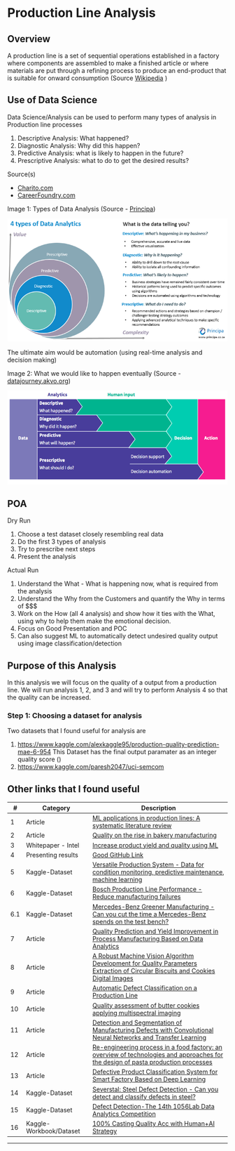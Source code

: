 # Production Line Analysis 

## Overview
A production line is a set of sequential operations established in a factory where components are assembled to make a finished article or where materials are put through a refining process to produce an end-product that is suitable for onward consumption (Source [Wikipedia](https://en.wikipedia.org/wiki/Production_line) )

## Use of Data Science  
Data Science/Analysis can be used to perform many types of analysis in Production line processes
1) Descriptive Analysis: What happened?
2) Diagnostic Analysis: Why did this happen?
3) Predictive Analysis: what is likely to happen in the future?
4) Prescriptive Analysis: what to do to get the desired results?

Source(s)
- [Charito.com](https://chartio.com/learn/data-analytics/types-of-data-analysis/)
- [CareerFoundry.com](https://careerfoundry.com/en/blog/data-analytics/different-types-of-data-analysis/)

Image 1: Types of Data Analysis (Source - [Principa](www.principa.co.za))

![4 types of data Analysis](resources/image1.png)

The ultimate aim would be automation (using real-time analysis and decision making)

Image 2: What we would like to happen eventually (Source - [datajourney.akvo.org](https://datajourney.akvo.org/blog/the-four-types-of-data-analysis))

![Steps to Decision Automation](resources/image2.png)


## POA

Dry Run 
1. Choose a test dataset closely resembling real data
2. Do the first 3 types of analysis
3. Try to prescribe next steps
4. Present the analysis

Actual Run
1. Understand the What - What is happening now, what is required from the analysis 
2. Understand the Why from the Customers and quantify the Why in terms of $$$
3. Work on the How (all 4 analysis) and show how it ties with the What, using why to help them make the emotional decision.
4. Focus on Good Presentation and POC
5. Can also suggest ML to automatically detect undesired quality output using image classification/detection

## Purpose of this Analysis
In this analysis we will focus on the quality of a output from a production line. We will run analysis 1, 2, and 3 and will try to perform Analysis 4 so that the quality can be increased.

### Step 1: Choosing a dataset for analysis
Two datasets that I found useful for analysis are
1) https://www.kaggle.com/alexkaggle95/production-quality-prediction-mae-6-954
This Dataset has the final output paramater as an integer quality score ()
2) https://www.kaggle.com/paresh2047/uci-semcom


## Other links that I found useful

| # | Category | Description |
| --- | --- | --- | 
| 1 | Article | [ML applications in production lines: A systematic literature review](https://www.sciencedirect.com/science/article/pii/S036083522030485X)  |
| 2 | Article | [Quality on the rise in bakery manufacturing](https://www.winspc.com/wp-content/uploads/2018/06/Quality-on-the-Rise-in-Bakery-Manufacturing.pdf) |
| 3 | Whitepaper - Intel | [Increase product yield and quality using ML](https://www.intel.com/content/dam/www/public/us/en/documents/white-papers/increase-product-yield-and-quality-with-machine-learning-paper.pdf) | 
| 4 | Presenting results | [Good GitHub Link](https://github.com/liamculligan/bosch-production-line-performance) | 
| 5 | Kaggle-Dataset | [Versatile Production System - Data for condition monitoring, predictive maintenance, machine learning](https://www.kaggle.com/inIT-OWL/versatileproductionsystem) | 
| 6 | Kaggle-Dataset | [Bosch Production Line Performance - Reduce manufacturing failures](https://www.kaggle.com/c/bosch-production-line-performance/overview) | 
| 6.1 | Kaggle-Dataset | [Mercedes-Benz Greener Manufacturing - Can you cut the time a Mercedes-Benz spends on the test bench?](https://www.kaggle.com/c/mercedes-benz-greener-manufacturing) |
| 7 | Article | [Quality Prediction and Yield Improvement in Process Manufacturing Based on Data Analytics](https://www.mdpi.com/2227-9717/8/9/1068/htm) | 
| 8 | Article | [A Robust Machine Vision Algorithm Development for Quality Parameters Extraction of Circular Biscuits and Cookies Digital Images](https://www.hindawi.com/journals/jfp/2014/376360/) | 
| 9 | Article | [Automatic Defect Classification on a Production Line](https://link.springer.com/article/10.1007/s40903-015-0018-5) |
| 10 | Article | [Quality assessment of butter cookies applying multispectral imaging](https://www.researchgate.net/publication/262113380_Quality_assessment_of_butter_cookies_applying_multispectral_imaging) | 
| 11 | Article | [Detection and Segmentation of Manufacturing Defects with Convolutional Neural Networks and Transfer Learning](https://www.ncbi.nlm.nih.gov/pmc/articles/PMC6512995/) | 
| 12 | Article | [Re-engineering process in a food factory: an overview of technologies and approaches for the design of pasta production processes](https://www.tandfonline.com/doi/full/10.1080/21693277.2020.1749180) | 
| 13 | Article | [Defective Product Classification System for Smart Factory Based on Deep Learning](https://www.mdpi.com/2079-9292/10/7/826/htm) | 
| 14 | Kaggle-Dataset | [Severstal: Steel Defect Detection - Can you detect and classify defects in steel?](https://www.kaggle.com/c/severstal-steel-defect-detection/data) |
| 15 | Kaggle-Dataset | [Defect Detection-The 14th 1056Lab Data Analytics Competition](https://www.kaggle.com/c/1056lab-defect-detection/data) |
| 16 | Kaggle-Workbook/Dataset | [100% Casting Quality Acc with Human+AI Strategy](https://www.kaggle.com/afrniomelo/100-casting-quality-acc-with-human-ai-strategy) |

---
